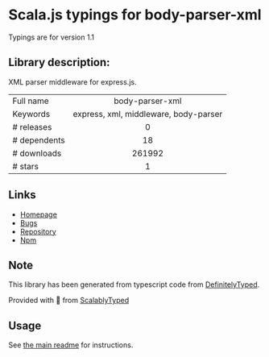 
# Scala.js typings for body-parser-xml

Typings are for version 1.1

## Library description:
XML parser middleware for express.js.

|                    |                 |
| ------------------ | :-------------: |
| Full name          | body-parser-xml |
| Keywords           | express, xml, middleware, body-parser |
| # releases         | 0 |
| # dependents       | 18 |
| # downloads        | 261992 |
| # stars            | 1 |

## Links
- [Homepage](https://github.com/fiznool/body-parser-xml#readme)
- [Bugs](https://github.com/fiznool/body-parser-xml/issues)
- [Repository](https://github.com/fiznool/body-parser-xml)
- [Npm](https://www.npmjs.com/package/body-parser-xml)
    


## Note
This library has been generated from typescript code from [DefinitelyTyped](https://definitelytyped.org).

Provided with :purple_heart: from [ScalablyTyped](https://github.com/oyvindberg/ScalablyTyped)

## Usage
See [the main readme](../../readme.md) for instructions.


